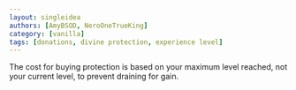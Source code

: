 ```yaml
---
layout: singleidea
authors: [AmyBSOD, NeroOneTrueKing]
category: [vanilla]
tags: [donations, divine protection, experience level]
---
```

The cost for buying protection is based on your maximum level reached, not your current level, to prevent draining for gain.
